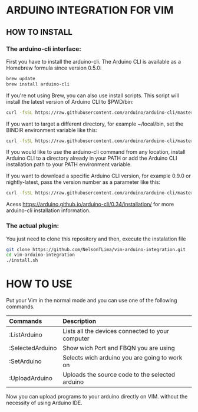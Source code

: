 # ARDUINO INTEGRATION FOR VIM

## HOW TO INSTALL

### The arduino-cli interface:

First you have to install the arduino-cli.
The Arduino CLI is available as a Homebrew formula since version 0.5.0:

```bash
brew update
brew install arduino-cli
```

If you're not using Brew, you can also use install scripts.
This script will install the latest version of Arduino CLI to $PWD/bin:

```bash
curl -fsSL https://raw.githubusercontent.com/arduino/arduino-cli/master/install.sh | sh
```

If you want to target a different directory, for example ~/local/bin, set the BINDIR environment variable like this:

```bash
curl -fsSL https://raw.githubusercontent.com/arduino/arduino-cli/master/install.sh | BINDIR=~/local/bin sh
```

If you would like to use the arduino-cli command from any location, install Arduino CLI to a directory already in your PATH or add the Arduino CLI installation path to your PATH environment variable.

If you want to download a specific Arduino CLI version, for example 0.9.0 or nightly-latest, pass the version number as a parameter like this:

```bash
curl -fsSL https://raw.githubusercontent.com/arduino/arduino-cli/master/install.sh | BINDIR=~/local/bin sh
```

Acess https://arduino.github.io/arduino-cli/0.34/installation/ for more arduino-cli installation information.


### The actual plugin:

You just need to clone this repository and then, execute the instalation file

```bash
git clone https://github.com/NelsonTLima/vim-arduino-integration.git
cd vim-arduino-integration
./install.sh
```

# HOW TO USE

Put your Vim in the normal mode and you can use one of the following commands.

|Commands           |Description                                        |
|:---               |:---                                               |
|:ListArduino       |Lists all the devices connected to your computer   |
|:SelectedArduino   |Show wich Port and FBQN you are using              |
|:SetArduino        |Selects wich arduino you are going to work on      |
|:UploadArduino     |Uploads the source code to the selected arduino    |

Now you can upload programs to your arduino directly on VIM. without the necessity of using Arduino IDE.
